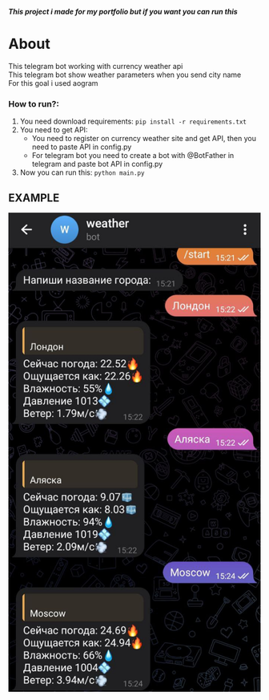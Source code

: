 ***This project i made for my portfolio but if you want you can run this***
# About
This telegram bot working with currency weather api  
This telegram bot show weather parameters when you send city name  
For this goal i used aogram

### How to run?:

1. You need download requirements:
    `pip install -r requirements.txt`
2. You need to get API:
   * You need to register on currency weather site and get API, then you need to paste API in config.py
   * For telegram bot you need to create a bot with @BotFather in telegram and paste bot API in config.py
3. Now you can run this:
   `python main.py`

## EXAMPLE
![example](photo_example.jpg)
